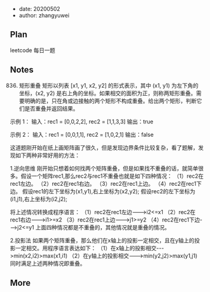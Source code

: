 - date: 20200502 
- author: zhangyuwei

## Plan
leetcode 每日一题
## Notes
836. 矩形重叠
矩形以列表 [x1, y1, x2, y2] 的形式表示，其中 (x1, y1) 为左下角的坐标，(x2, y2) 是右上角的坐标。如果相交的面积为正，则称两矩形重叠。需要明确的是，只在角或边接触的两个矩形不构成重叠。给出两个矩形，判断它们是否重叠并返回结果。

示例 1：
输入：rec1 = [0,0,2,2], rec2 = [1,1,3,3]
输出：true

示例 2：
输入：rec1 = [0,0,1,1], rec2 = [1,0,2,1]
输出：false

这道题刚开始在纸上画矩阵画了很久，但是发现边界条件比较复杂，看了题解，发现如下两种非常好用的方法：

1.逆向思维
刚开始只想着如何找两个矩阵重叠，但是如果找不重叠的话，就简单很多。假设一个矩阵rec1,那么rec2与rec1不重叠也就是如下四种情况：
（1）rec2在rec1左边。
（2）rec2在rec1右边。
（3）rec2在rec1上边。
（4）rec2在rec1下边。
假设rec1的左下坐标为(x1,y1),右上坐标为(x2,y2);
假设rec2的左下坐标为(i1,j1),右上坐标为(i2,j2);

将上述情况转换成程序语言：
（1）rec2在rec1左边--->i2<=x1
（2）rec2在rec1右边--->i1>=x2
（3）rec2在rec1上边--->j1>=y2
（4）rec2在rec1下边--->j2<=y1
上面四种情况都是不重叠的，其他情况就是重叠的情况。

2.投影法
如果两个矩阵重叠，那么他们在x轴上的投影一定相交，且在y轴上的投影一定相交。用程序语言表达如下：
（1）在x轴上的投影相交--->min(x2,i2)>max(x1,i1)
（2）在y轴上的投影相交--->min(y2,j2)>max(y1,j1)
同时满足上述两种情况即重叠。

## More
